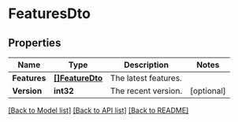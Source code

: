 # FeaturesDto

## Properties

Name | Type | Description | Notes
------------ | ------------- | ------------- | -------------
**Features** | [**[]FeatureDto**](FeatureDto.md) | The latest features. | 
**Version** | **int32** | The recent version. | [optional] 

[[Back to Model list]](../README.md#documentation-for-models) [[Back to API list]](../README.md#documentation-for-api-endpoints) [[Back to README]](../README.md)


